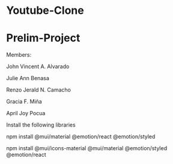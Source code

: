 # Youtube-Clone
# Prelim-Project

Members:

John Vincent A. Alvarado

Julie Ann Benasa

Renzo Jerald N. Camacho

Gracia F. Miña

April Joy Pocua

Install the following libraries

npm install @mui/material @emotion/react @emotion/styled

npm install @mui/icons-material @mui/material @emotion/styled @emotion/react
